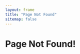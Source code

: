 ```yaml
---
layout: frame
title: "Page Not Found"
sitemap: false
---
```

<div class="container">
<div class="row">
<div class="
    col-lg-8 col-lg-offset-1
    col-md-8 col-md-offset-1
    col-sm-12
    col-xs-12">
	<p>
	<h1>Page Not Found!</h1>
	</p>
</div>
</div>
</div>
